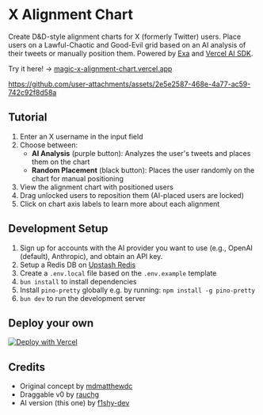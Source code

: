 # X Alignment Chart

Create D&D-style alignment charts for X (formerly Twitter) users. Place users on a Lawful-Chaotic and Good-Evil grid based on an AI analysis of their tweets or manually position them. Powered by [Exa](https://exa.ai/) and [Vercel AI SDK](https://sdk.vercel.ai).

Try it here! → [magic-x-alignment-chart.vercel.app](https://dub.sh/magic-x-alignment-chart/)

https://github.com/user-attachments/assets/2e5e2587-468e-4a77-ac59-742c92f8d58a

## Tutorial

1. Enter an X username in the input field
2. Choose between:
   - **AI Analysis** (purple button): Analyzes the user's tweets and places them on the chart
   - **Random Placement** (black button): Places the user randomly on the chart for manual positioning
3. View the alignment chart with positioned users
4. Drag unlocked users to reposition them (AI-placed users are locked)
5. Click on chart axis labels to learn more about each alignment


## Development Setup

1. Sign up for accounts with the AI provider you want to use (e.g., OpenAI (default), Anthropic), and obtain an API key.
2. Setup a Redis DB on [Upstash Redis](https://upstash.com/)
3. Create a `.env.local` file based on the `.env.example` template
4. `bun install` to install dependencies
5. Install `pino-pretty` globally e.g. by running: `npm install -g pino-pretty`
6. `bun dev` to run the development server


## Deploy your own

[![Deploy with Vercel](https://vercel.com/button)]([https://vercel.com/new/clone?repository-url=https%3A%2F%2Fgithub.com%2Ff1shy-dev%2Fx-alignment-chart](https://vercel.com/new/clone?repository-url=https%3A%2F%2Fgithub.com%2Ff1shy-dev%2Fx-alignment-chart%2F&env=OPENAI_API_KEY,EXA_API_KEY&integration-ids=oac_V3R1GIpkoJorr6fqyiwdhl17))

## Credits

- Original concept by [mdmatthewdc](https://x.com/mdmathewdc/status/1899767815344722325)
- Draggable v0 by [rauchg](https://x.com/rauchg/status/1899895262023467035)
- AI version (this one) by [f1shy-dev](https://x.com/vishyfishy2/status/1899929030620598508)
